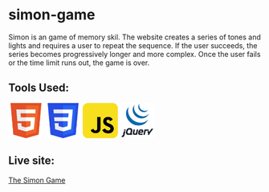 # simon-game

Simon is an game of memory skil. The website creates a series of tones and lights and requires a user to repeat the sequence. If the user succeeds, the series becomes progressively longer and more complex. Once the user fails or the time limit runs out, the game is over. 


## Tools Used:

<p float = "left">
  <img src="./images/html.svg" width="70" height="70">
  <img src="./images/css.svg" width="70" height="70">
  <img src="./images/javaScript.svg" width="70" height="70">
  <img src="./images/jquery.svg" width="70" height="70">
</p>  

## Live site:

[The Simon Game](https://riturajcode.github.io/the-simon-game/)
